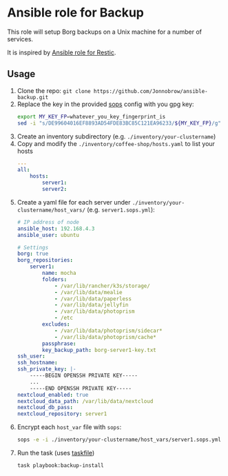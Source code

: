 # Ansible role for Backup

This role will setup Borg backups on a Unix machine for a number of services.

It is inspired by [Ansible role for Restic](https://github.com/angristan/ansible-restic).

## Usage

1. Clone the repo: `git clone https://github.com/Jonnobrow/ansible-backup.git`
2. Replace the key in the provided [sops](https://github.com/mozilla/sops) config with you gpg key:
    ```bash
    export MY_KEY_FP=whatever_you_key_fingerprint_is
    sed -i "s/DE99604016EF8893AD54FDE83BC85C121EA96233/${MY_KEY_FP}/g" .sop.yaml
    ```
3. Create an inventory subdirectory (e.g. `./inventory/your-clustername`)
4. Copy and modify the `./inventory/coffee-shop/hosts.yaml` to list your hosts
    ```yaml
    ---
    all:
        hosts:
            server1:
            server2:
    ```
5. Create a yaml file for each server under `./inventory/your-clustername/host_vars/` (e.g. `server1.sops.yml`):
    ```yaml
    # IP address of node
    ansible_host: 192.168.4.3
    ansible_user: ubuntu

    # Settings
    borg: true
    borg_repositories:
        server1:
            name: mocha
            folders:
                - /var/lib/rancher/k3s/storage/
                - /var/lib/data/mealie
                - /var/lib/data/paperless
                - /var/lib/data/jellyfin
                - /var/lib/data/photoprism
                - /etc
            excludes:
                - /var/lib/data/photoprism/sidecar*
                - /var/lib/data/photoprism/cache*
            passphrase:
            key_backup_path: borg-server1-key.txt
    ssh_user: 
    ssh_hostname: 
    ssh_private_key: |-
        -----BEGIN OPENSSH PRIVATE KEY-----
        ...
        -----END OPENSSH PRIVATE KEY-----
    nextcloud_enabled: true
    nextcloud_data_path: /var/lib/data/nextcloud
    nextcloud_db_pass: 
    nextcloud_repository: server1
    ```
6. Encrypt each `host_var` file with `sops`:
    ```bash
    sops -e -i ./inventory/your-clustername/host_vars/server1.sops.yml
    ```
7. Run the task (uses [taskfile](https://taskfile.dev/#/))
    ```bash
    task playbook:backup-install
    ```

